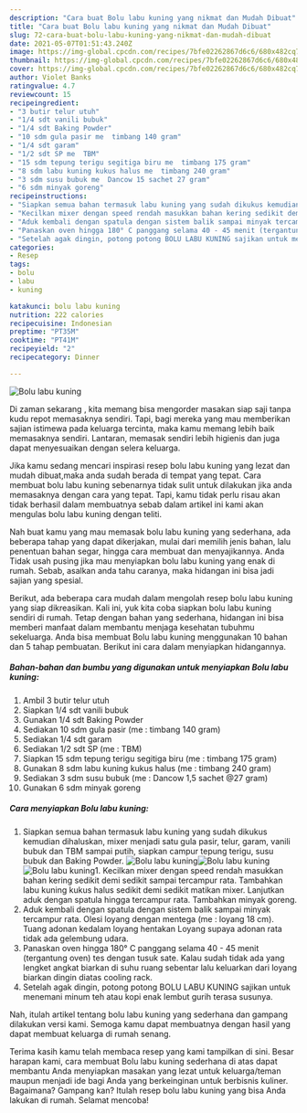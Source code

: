 ```yaml
---
description: "Cara buat Bolu labu kuning yang nikmat dan Mudah Dibuat"
title: "Cara buat Bolu labu kuning yang nikmat dan Mudah Dibuat"
slug: 72-cara-buat-bolu-labu-kuning-yang-nikmat-dan-mudah-dibuat
date: 2021-05-07T01:51:43.240Z
image: https://img-global.cpcdn.com/recipes/7bfe02262867d6c6/680x482cq70/bolu-labu-kuning-foto-resep-utama.jpg
thumbnail: https://img-global.cpcdn.com/recipes/7bfe02262867d6c6/680x482cq70/bolu-labu-kuning-foto-resep-utama.jpg
cover: https://img-global.cpcdn.com/recipes/7bfe02262867d6c6/680x482cq70/bolu-labu-kuning-foto-resep-utama.jpg
author: Violet Banks
ratingvalue: 4.7
reviewcount: 15
recipeingredient:
- "3 butir telur utuh"
- "1/4 sdt vanili bubuk"
- "1/4 sdt Baking Powder"
- "10 sdm gula pasir me  timbang 140 gram"
- "1/4 sdt garam"
- "1/2 sdt SP me  TBM"
- "15 sdm tepung terigu segitiga biru me  timbang 175 gram"
- "8 sdm labu kuning kukus halus me  timbang 240 gram"
- "3 sdm susu bubuk me  Dancow 15 sachet 27 gram"
- "6 sdm minyak goreng"
recipeinstructions:
- "Siapkan semua bahan termasuk labu kuning yang sudah dikukus kemudian dihaluskan, mixer menjadi satu gula pasir, telur, garam, vanili bubuk dan TBM sampai putih, siapkan campur tepung terigu, susu bubuk dan Baking Powder."
- "Kecilkan mixer dengan speed rendah masukkan bahan kering sedikit demi sedikit sampai tercampur rata. Tambahkan labu kuning kukus halus sedikit demi sedikit matikan mixer. Lanjutkan aduk dengan spatula hingga tercampur rata. Tambahkan minyak goreng."
- "Aduk kembali dengan spatula dengan sistem balik sampai minyak tercampur rata. Olesi loyang dengan mentega (me : loyang 18 cm). Tuang adonan kedalam loyang hentakan Loyang supaya adonan rata tidak ada gelembung udara."
- "Panaskan oven hingga 180° C panggang selama 40 - 45 menit (tergantung oven) tes dengan tusuk sate. Kalau sudah tidak ada yang lengket angkat biarkan di suhu ruang sebentar lalu keluarkan dari loyang biarkan dingin diatas cooling rack."
- "Setelah agak dingin, potong potong BOLU LABU KUNING sajikan untuk menemani minum teh atau kopi enak lembut gurih terasa susunya."
categories:
- Resep
tags:
- bolu
- labu
- kuning

katakunci: bolu labu kuning 
nutrition: 222 calories
recipecuisine: Indonesian
preptime: "PT35M"
cooktime: "PT41M"
recipeyield: "2"
recipecategory: Dinner

---
```



![Bolu labu kuning](https://img-global.cpcdn.com/recipes/7bfe02262867d6c6/680x482cq70/bolu-labu-kuning-foto-resep-utama.jpg)

Di zaman  sekarang , kita memang bisa mengorder masakan siap saji tanpa kudu repot memasaknya sendiri. Tapi, bagi mereka yang mau memberikan sajian istimewa pada keluarga tercinta, maka kamu memang lebih baik memasaknya sendiri. Lantaran, memasak sendiri lebih higienis dan juga dapat menyesuaikan dengan selera keluarga.

Jika kamu sedang mencari inspirasi resep bolu labu kuning yang lezat dan mudah dibuat,maka anda sudah berada di tempat yang tepat. Cara membuat bolu labu kuning  sebenarnya tidak sulit untuk dilakukan jika anda memasaknya dengan cara yang tepat. Tapi, kamu tidak perlu risau akan tidak berhasil dalam membuatnya 
sebab dalam artikel ini kami akan mengulas bolu labu kuning dengan teliti.  



Nah buat kamu yang mau memasak bolu labu kuning yang sederhana, ada beberapa tahap yang dapat dikerjakan, mulai dari memilih jenis bahan, lalu penentuan bahan segar, hingga cara membuat dan menyajikannya. Anda Tidak usah pusing jika mau menyiapkan bolu labu kuning yang enak di rumah. Sebab, asalkan anda  tahu caranya, maka hidangan ini bisa jadi sajian yang spesial.

Berikut, ada beberapa cara mudah dalam mengolah resep bolu labu kuning yang siap dikreasikan. Kali ini, yuk kita coba siapkan bolu labu kuning sendiri di rumah. Tetap dengan bahan yang sederhana, hidangan ini bisa memberi manfaat dalam membantu menjaga kesehatan tubuhmu sekeluarga. Anda bisa membuat Bolu labu kuning menggunakan 10 bahan dan 5 tahap pembuatan. Berikut ini cara dalam menyiapkan hidangannya.

<!--inarticleads1-->

##### Bahan-bahan dan bumbu yang digunakan untuk menyiapkan Bolu labu kuning:

1. Ambil 3 butir telur utuh
1. Siapkan 1/4 sdt vanili bubuk
1. Gunakan 1/4 sdt Baking Powder
1. Sediakan 10 sdm gula pasir (me : timbang 140 gram)
1. Sediakan 1/4 sdt garam
1. Sediakan 1/2 sdt SP (me : TBM)
1. Siapkan 15 sdm tepung terigu segitiga biru (me : timbang 175 gram)
1. Gunakan 8 sdm labu kuning kukus halus (me : timbang 240 gram)
1. Sediakan 3 sdm susu bubuk (me : Dancow 1,5 sachet @27 gram)
1. Gunakan 6 sdm minyak goreng




<!--inarticleads2-->

##### Cara menyiapkan Bolu labu kuning:

1. Siapkan semua bahan termasuk labu kuning yang sudah dikukus kemudian dihaluskan, mixer menjadi satu gula pasir, telur, garam, vanili bubuk dan TBM sampai putih, siapkan campur tepung terigu, susu bubuk dan Baking Powder.
<img src="https://img-global.cpcdn.com/steps/e4d6eb8fec728988/160x128cq70/bolu-labu-kuning-langkah-memasak-1-foto.jpg" alt="Bolu labu kuning"><img src="https://img-global.cpcdn.com/steps/f7e9cef8a6280947/160x128cq70/bolu-labu-kuning-langkah-memasak-1-foto.jpg" alt="Bolu labu kuning"><img src="https://img-global.cpcdn.com/steps/8629b758a27b30b0/160x128cq70/bolu-labu-kuning-langkah-memasak-1-foto.jpg" alt="Bolu labu kuning">1. Kecilkan mixer dengan speed rendah masukkan bahan kering sedikit demi sedikit sampai tercampur rata. Tambahkan labu kuning kukus halus sedikit demi sedikit matikan mixer. Lanjutkan aduk dengan spatula hingga tercampur rata. Tambahkan minyak goreng.
1. Aduk kembali dengan spatula dengan sistem balik sampai minyak tercampur rata. Olesi loyang dengan mentega (me : loyang 18 cm). Tuang adonan kedalam loyang hentakan Loyang supaya adonan rata tidak ada gelembung udara.
1. Panaskan oven hingga 180° C panggang selama 40 - 45 menit (tergantung oven) tes dengan tusuk sate. Kalau sudah tidak ada yang lengket angkat biarkan di suhu ruang sebentar lalu keluarkan dari loyang biarkan dingin diatas cooling rack.
1. Setelah agak dingin, potong potong BOLU LABU KUNING sajikan untuk menemani minum teh atau kopi enak lembut gurih terasa susunya.




Nah, itulah artikel tentang  bolu labu kuning  yang sederhana dan gampang dilakukan versi kami. Semoga kamu dapat membuatnya dengan hasil yang dapat membuat keluarga di rumah senang. 

Terima kasih kamu telah membaca resep yang kami tampilkan di sini. Besar harapan kami, cara membuat  Bolu labu kuning sederhana di atas dapat membantu Anda menyiapkan masakan yang lezat untuk keluarga/teman maupun menjadi ide bagi Anda yang berkeinginan untuk berbisnis kuliner. Bagaimana? Gampang kan? Itulah resep bolu labu kuning yang bisa Anda lakukan di rumah. Selamat mencoba!

